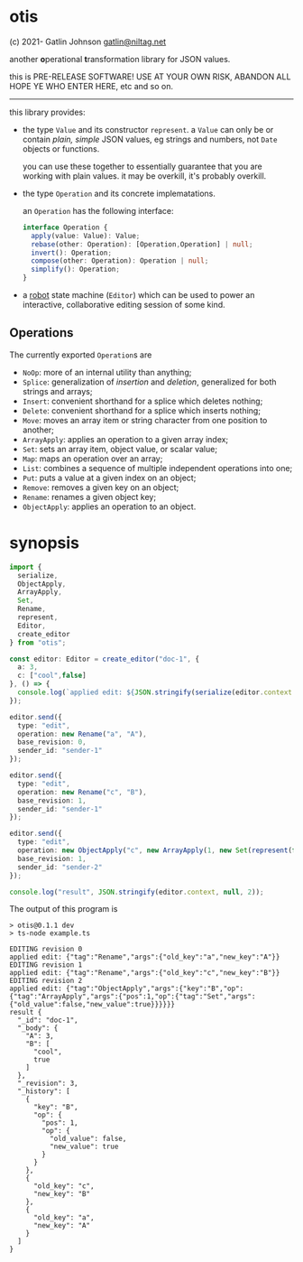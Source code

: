otis
===

(c) 2021- Gatlin Johnson <gatlin@niltag.net>

another **o**perational **t**ransformation library for JSON values.

this is PRE-RELEASE SOFTWARE!
USE AT YOUR OWN RISK, ABANDON ALL HOPE YE WHO ENTER HERE, etc and so on.

***

this library provides:

- the type `Value` and its constructor `represent`.
  a `Value` can only be or contain *plain, simple* JSON values, eg strings and
  numbers, not `Date` objects or functions.
  
  you can use these together to essentially guarantee that you are working with
  plain values.
  it may be overkill, it's probably overkill.
  
- the type `Operation` and its concrete implematations.

  an `Operation` has the following interface:
  
  ```typescript
  interface Operation {
    apply(value: Value): Value;
    rebase(other: Operation): [Operation,Operation] | null;
    invert(): Operation;
    compose(other: Operation): Operation | null;
    simplify(): Operation;
  }
  ```

- a [robot][robotfsm] state machine (`Editor`) which can be used to power an
  interactive, collaborative editing session of some kind.

[robotfsm]: https://thisrobot.life

Operations
---

The currently exported `Operation`s are

- `NoOp`: more of an internal utility than anything;
- `Splice`: generalization of *insertion* and *deletion*, generalized for both
   strings and arrays;
- `Insert`: convenient shorthand for a splice which deletes nothing;
- `Delete`: convenient shorthand for a splice which inserts nothing;
- `Move`: moves an array item or string character from one position to another;
- `ArrayApply`: applies an operation to a given array index;
- `Set`: sets an array item, object value, or scalar value;
- `Map`: maps an operation over an array;
- `List`: combines a sequence of multiple independent operations into one;
- `Put`: puts a value at a given index on an object;
- `Remove`: removes a given key on an object;
- `Rename`: renames a given object key;
- `ObjectApply`: applies an operation to an object.

synopsis
===

```typescript
import {
  serialize,
  ObjectApply,
  ArrayApply,
  Set,
  Rename,
  represent,
  Editor,
  create_editor
} from "otis";

const editor: Editor = create_editor("doc-1", {
  a: 3,
  c: ["cool",false]
}, () => {
  console.log(`applied edit: ${JSON.stringify(serialize(editor.context._history[0]))}`);
});

editor.send({
  type: "edit",
  operation: new Rename("a", "A"),
  base_revision: 0,
  sender_id: "sender-1"
});

editor.send({
  type: "edit",
  operation: new Rename("c", "B"),
  base_revision: 1,
  sender_id: "sender-1"
});

editor.send({
  type: "edit",
  operation: new ObjectApply("c", new ArrayApply(1, new Set(represent(false), represent(true)))),
  base_revision: 1,
  sender_id: "sender-2"
});

console.log("result", JSON.stringify(editor.context, null, 2));
```

The output of this program is

```shell
> otis@0.1.1 dev
> ts-node example.ts

EDITING revision 0
applied edit: {"tag":"Rename","args":{"old_key":"a","new_key":"A"}}
EDITING revision 1
applied edit: {"tag":"Rename","args":{"old_key":"c","new_key":"B"}}
EDITING revision 2
applied edit: {"tag":"ObjectApply","args":{"key":"B","op":{"tag":"ArrayApply","args":{"pos":1,"op":{"tag":"Set","args":{"old_value":false,"new_value":true}}}}}}
result {
  "_id": "doc-1",
  "_body": {
    "A": 3,
    "B": [
      "cool",
      true
    ]
  },
  "_revision": 3,
  "_history": [
    {
      "key": "B",
      "op": {
        "pos": 1,
        "op": {
          "old_value": false,
          "new_value": true
        }
      }
    },
    {
      "old_key": "c",
      "new_key": "B"
    },
    {
      "old_key": "a",
      "new_key": "A"
    }
  ]
}
```
